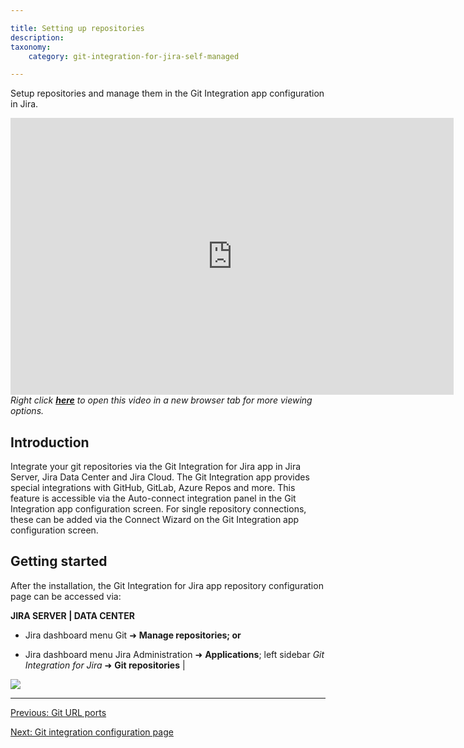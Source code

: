 ```yaml
---

title: Setting up repositories
description:
taxonomy:
    category: git-integration-for-jira-self-managed

---
```

Setup repositories and manage them in the Git Integration app configuration in Jira.

<div class='embed-container embed-container--16-10'>
    <iframe width='709' height='443' src='https://fast.wistia.com/embed/iframe/m1k2sol0a5?videoFoam=true' frameborder='0' allowfullscreen ></iframe>
</div>

<div>
    <i>Right click <a href='https://bigbrassband.wistia.com/medias/m1k2sol0a5'><b>here</b></a> to open this video in a new browser tab for more viewing options.</i>
</div>

## Introduction

Integrate your git repositories via the Git Integration for Jira app in Jira Server, Jira Data Center and Jira Cloud. The Git Integration app provides special integrations with GitHub, GitLab, Azure Repos and more. This feature is accessible via the Auto-connect integration panel in the Git Integration app configuration screen. For single repository connections, these can be added via the Connect Wizard on the Git Integration app configuration screen.

## Getting started

After the installation, the Git Integration for Jira app repository configuration page can be accessed via:

**JIRA SERVER \| DATA CENTER**

*   Jira dashboard menu Git ➜ **Manage repositories; or**

*   Jira dashboard menu Jira Administration ➜ **Applications**; left sidebar _Git Integration for Jira_ ➜ **Git repositories** |

![](https://bigbrassband.atlassian.net/wiki/download/attachments/1930396906/gitserver-manage-git-repo-screen(c).png?version=1&modificationDate=1630642812715&cacheVersion=1&api=v2)

* * *

[Previous: Git URL ports](/git-integration-for-jira-self-managed/Git-URL-ports/)

[Next: Git integration configuration page](/git-integration-for-jira-self-managed/Git-integration-configuration-page/)

